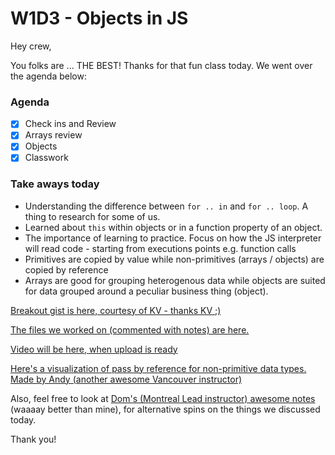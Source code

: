 # W1D3 - Objects in JS

Hey crew,

You folks are ... THE BEST! Thanks for that fun class today. We went over the agenda below:

### Agenda
- [x] Check ins and Review
- [x] Arrays review
- [x] Objects
- [x] Classwork

### Take aways today

- Understanding the difference between `for .. in` and `for .. loop`. A thing to research for some of us.
- Learned about `this` within objects or in a function property of an object.
- The importance of learning to practice. Focus on how the JS interpreter will read code - starting from executions points e.g. function calls
- Primitives are copied by value while non-primitives (arrays / objects) are copied by reference
- Arrays are good for grouping heterogenous data while objects are suited for data grouped around a peculiar business thing (object).

[Breakout gist is here, courtesy of KV - thanks KV ;)](https://gist.github.com/hafbau/ffc28b276c621127c4c6b80e51e86e69)

[The files we worked on (commented with notes) are here.](https://github.com/hafbau/lecture_notes/w1d3)

[Video will be here, when upload is ready](#)

[Here's a visualization of pass by reference for non-primitive data types. Made by Andy (another awesome Vancouver instructor)](http://pythontutor.com/javascript.html#code=const%20myObj%20%3D%20%7B%20name%3A%20'Alice'%20%7D%3B%0A%0Aconst%20changeName%20%3D%20function%28obj%29%20%7B%0A%20%20obj.name%20%3D%20'Bob'%3B%0A%20%20console.log%28'inside',%20obj.name%29%3B%0A%7D%3B%0A%0AchangeName%28myObj%29%3B%0Aconsole.log%28'outside',%20myObj.name%29%3B&mode=edit&origin=opt-frontend.js&py=js&rawInputLstJSON=%5B%5D)

Also, feel free to look at [Dom's (Montreal Lead instructor) awesome notes](https://gist.github.com/DominicTremblay/246f70931394316eaaa81d5a3e6b30d7) (waaaay better than mine), for alternative spins on the things we discussed today.

Thank you!